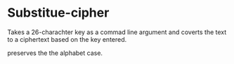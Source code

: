 # Substitue-cipher

Takes a 26-charachter key as a commad line argument and coverts the text to a ciphertext based on the key entered.

preserves the the alphabet case. 

